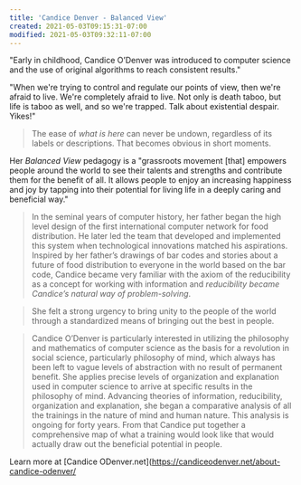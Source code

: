 ```yaml
---
title: 'Candice Denver - Balanced View'
created: 2021-05-03T09:15:31-07:00
modified: 2021-05-03T09:32:11-07:00
---
```


"Early in childhood, Candice O’Denver was introduced to computer science and the use of original algorithms to reach consistent results."

"When we're trying to control and regulate our points of view, then we're afraid to live. We're completely afraid to live. Not only is death taboo, but life is taboo as well, and so we're trapped. Talk about existential despair. Yikes!"

> The ease of *what is here* can never be undown, regardless of its labels or descriptions. That becomes obvious in short moments.

Her *Balanced View* pedagogy is a "grassroots movement [that] empowers people around the world to see their talents and strengths and contribute them for the benefit of all. It allows people to enjoy an increasing happiness and joy by tapping into their potential for living life in a deeply caring and beneficial way."

> In the seminal years of computer history, her father began the high level design of the first international computer network for food distribution. He later led the team that developed and implemented this system when technological innovations matched his aspirations. Inspired by her father’s drawings of bar codes and stories about a future of food distribution to everyone in the world based on the bar code, Candice became very familiar with the axiom of the reducibility as a concept for working with information and *reducibility became Candice’s natural way of problem-solving*.

> She felt a strong urgency to bring unity to the people of the world through a standardized means of bringing out the best in people.

> Candice O’Denver is particularly interested in utilizing the philosophy and mathematics of computer science as the basis for a revolution in social science, particularly philosophy of mind, which always has been left to vague levels of abstraction with no result of permanent benefit. She applies precise levels of organization and explanation used in computer science to arrive at specific results in the philosophy of mind. Advancing theories of information, reducibility, organization and explanation, she began a comparative analysis of all the trainings in the nature of mind and human nature. This analysis is ongoing for forty years. From that Candice put together a comprehensive map of what a training would look like that would actually draw out the beneficial potential in people.

Learn more at [Candice ODenver.net](https://candiceodenver.net/about-candice-odenver/
